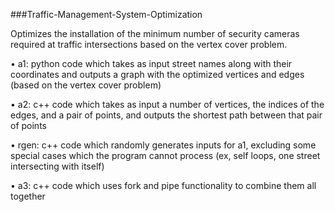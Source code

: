 ###Traffic-Management-System-Optimization

Optimizes the installation of the minimum number of security cameras required at traffic intersections based on the vertex cover problem.

• a1: python code which takes as input street names along with their coordinates and outputs a graph with the optimized vertices and edges (based on the vertex cover problem)

• a2: c++ code which takes as input a number of vertices, the indices of the edges, and a pair of points, and outputs the shortest path between that pair of points

• rgen: c++ code which randomly generates inputs for a1, excluding some special cases which the program cannot process (ex, self loops, one street intersecting with itself)

• a3: c++ code which uses fork and pipe functionality to combine them all together
